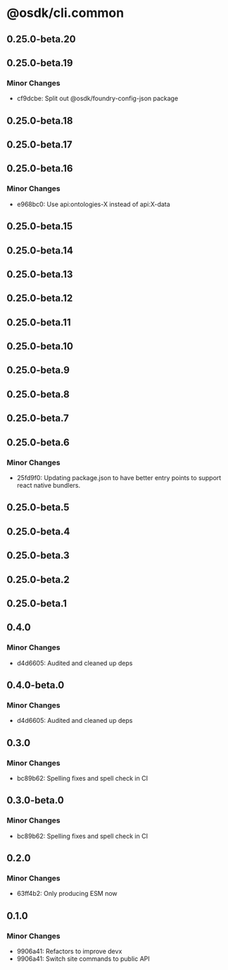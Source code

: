 # @osdk/cli.common

## 0.25.0-beta.20

## 0.25.0-beta.19

### Minor Changes

- cf9dcbe: Split out @osdk/foundry-config-json package

## 0.25.0-beta.18

## 0.25.0-beta.17

## 0.25.0-beta.16

### Minor Changes

- e968bc0: Use api:ontologies-X instead of api:X-data

## 0.25.0-beta.15

## 0.25.0-beta.14

## 0.25.0-beta.13

## 0.25.0-beta.12

## 0.25.0-beta.11

## 0.25.0-beta.10

## 0.25.0-beta.9

## 0.25.0-beta.8

## 0.25.0-beta.7

## 0.25.0-beta.6

### Minor Changes

- 25fd9f0: Updating package.json to have better entry points to support react native bundlers.

## 0.25.0-beta.5

## 0.25.0-beta.4

## 0.25.0-beta.3

## 0.25.0-beta.2

## 0.25.0-beta.1

## 0.4.0

### Minor Changes

- d4d6605: Audited and cleaned up deps

## 0.4.0-beta.0

### Minor Changes

- d4d6605: Audited and cleaned up deps

## 0.3.0

### Minor Changes

- bc89b62: Spelling fixes and spell check in CI

## 0.3.0-beta.0

### Minor Changes

- bc89b62: Spelling fixes and spell check in CI

## 0.2.0

### Minor Changes

- 63ff4b2: Only producing ESM now

## 0.1.0

### Minor Changes

- 9906a41: Refactors to improve devx
- 9906a41: Switch site commands to public API
